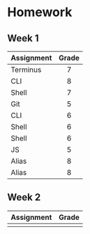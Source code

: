 # Homework
## Week 1 

| Assignment | Grade |
|------------|:-----:| 
|Terminus    | 7 |
|CLI         | 8 |
|Shell       | 7 |  
|Git         | 5 |    
| CLI        | 6 |
| Shell      | 6 |
| Shell      | 6 | 
| JS         | 5 |     
| Alias      | 8 | 
| Alias      | 8 |


## Week 2 

| Assignment | Grade |
|------------|:-----:| 
|            |   |
